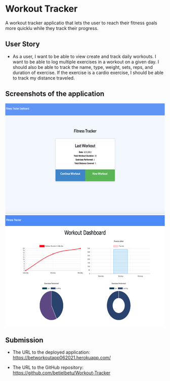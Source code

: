 # Workout Tracker

A workout tracker applicatio that lets the user to reach their fitness goals more quicklu while they track their progress. 

## User Story

* As a user, I want to be able to view create and track daily workouts. I want to be able to log multiple exercises in a workout on a given day. I should also be able to track the name, type, weight, sets, reps, and duration of exercise. If the exercise is a cardio exercise, I should be able to track my distance traveled.



## Screenshots of the application



<img src="./public/images/pic1.png" width="1000" height="350">





<img src="./public/images/pic.png" width="1000" height="350">




## Submission 


* The URL to the deployed application: https://betworkoutapp062021.herokuapp.com/

* The URL to the GitHub repository: https://github.com/betielbetu/Workout-Tracker
